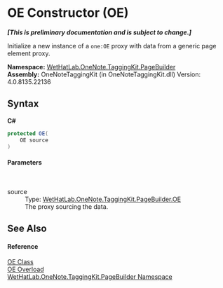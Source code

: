 # OE Constructor (OE)
 _**\[This is preliminary documentation and is subject to change.\]**_

Initialize a new instance of a `one:OE` proxy with data from a generic page element proxy.

**Namespace:**&nbsp;<a href="56352230-71f2-f4b7-63a8-983965663af5.md">WetHatLab.OneNote.TaggingKit.PageBuilder</a><br />**Assembly:**&nbsp;OneNoteTaggingKit (in OneNoteTaggingKit.dll) Version: 4.0.8135.22136

## Syntax

**C#**<br />
``` C#
protected OE(
	OE source
)
```


#### Parameters
&nbsp;<dl><dt>source</dt><dd>Type: <a href="6d00c7e2-1ce9-f79b-727b-125206c5880d.md">WetHatLab.OneNote.TaggingKit.PageBuilder.OE</a><br />The proxy sourcing the data.</dd></dl>

## See Also


#### Reference
<a href="6d00c7e2-1ce9-f79b-727b-125206c5880d.md">OE Class</a><br /><a href="6319c3dc-b7b7-cb04-cf0b-ecd6d980feba.md">OE Overload</a><br /><a href="56352230-71f2-f4b7-63a8-983965663af5.md">WetHatLab.OneNote.TaggingKit.PageBuilder Namespace</a><br />